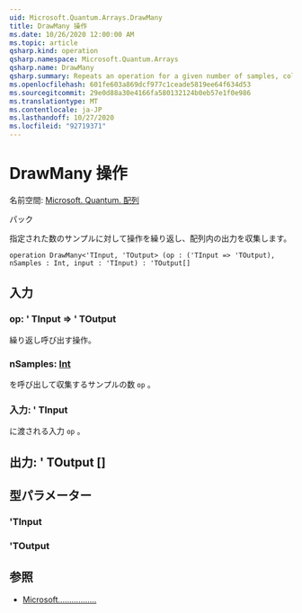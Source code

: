 ```yaml
---
uid: Microsoft.Quantum.Arrays.DrawMany
title: DrawMany 操作
ms.date: 10/26/2020 12:00:00 AM
ms.topic: article
qsharp.kind: operation
qsharp.namespace: Microsoft.Quantum.Arrays
qsharp.name: DrawMany
qsharp.summary: Repeats an operation for a given number of samples, collecting its outputs in an array.
ms.openlocfilehash: 601fe603a869dcf977c1ceade5819ee64f634d53
ms.sourcegitcommit: 29e0d88a30e4166fa580132124b0eb57e1f0e986
ms.translationtype: MT
ms.contentlocale: ja-JP
ms.lasthandoff: 10/27/2020
ms.locfileid: "92719371"
---
```

# <a name="drawmany-operation"></a>DrawMany 操作

名前空間: [Microsoft. Quantum. 配列](xref:Microsoft.Quantum.Arrays)

パック [](https://nuget.org/packages/)


指定された数のサンプルに対して操作を繰り返し、配列内の出力を収集します。

```qsharp
operation DrawMany<'TInput, 'TOutput> (op : ('TInput => 'TOutput), nSamples : Int, input : 'TInput) : 'TOutput[]
```


## <a name="input"></a>入力

### <a name="op--tinput--toutput"></a>op: ' TInput => ' TOutput 

繰り返し呼び出す操作。


### <a name="nsamples--int"></a>nSamples: [Int](xref:microsoft.quantum.lang-ref.int)

を呼び出して収集するサンプルの数 `op` 。


### <a name="input--tinput"></a>入力: ' TInput

に渡される入力 `op` 。



## <a name="output--toutput"></a>出力: ' TOutput []



## <a name="type-parameters"></a>型パラメーター

### <a name="tinput"></a>'TInput


### <a name="toutput"></a>'TOutput



## <a name="see-also"></a>参照

- [Microsoft.................](xref:Microsoft.Quantum.Canon.Repeat)